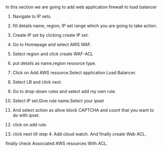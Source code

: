 In this section we are going to add web application firewall to load balancer


1. Navigate to IP sets.
2. fill details name, region, IP set range which you are going to take action.
3. Create IP set by clicking create IP set.





1. Go to Homepage and select AWS WAF.
2. Select region and click create WAF-ACL
3. put details as name,region resource type.
4. Click on Add AWS resource.Select application Load Balancer.
5. Select LB and click next.
6. Go to drop-down rules and select add my own rule.
7. Select IP set.Give rule name.Select your ipset
8. And select action as allow block CAPTCHA and count that you want to do with ipset.
9. click on add rule.
10. click next till step 4. Add cloud watch. And finally create Web ACL.

finally check Associated AWS resources With ACL.